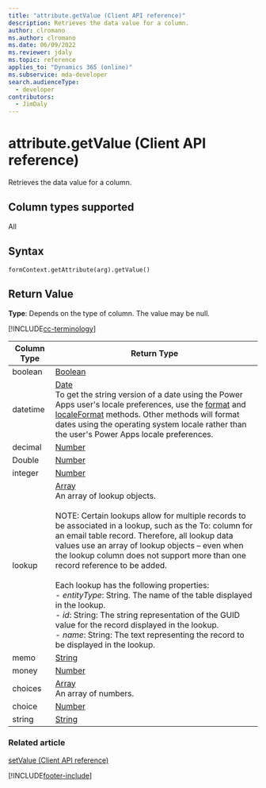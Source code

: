 ```yaml
---
title: "attribute.getValue (Client API reference)"
description: Retrieves the data value for a column.
author: clromano
ms.author: clromano
ms.date: 06/09/2022
ms.reviewer: jdaly
ms.topic: reference
applies_to: "Dynamics 365 (online)"
ms.subservice: mda-developer
search.audienceType: 
  - developer
contributors:
  - JimDaly
---
```

# attribute.getValue (Client API reference)

Retrieves the data value for a column.

## Column types supported

All

## Syntax

`formContext.getAttribute(arg).getValue()`

## Return Value

**Type**: Depends on the type of column. The value may be null.

[!INCLUDE[cc-terminology](../../../../data-platform/includes/cc-terminology.md)]

| Column Type | Return Type| 
|----|-----|
| boolean | [Boolean](https://developer.mozilla.org/docs/Web/JavaScript/Reference/Global_Objects/Boolean) |
| datetime| [Date](https://developer.mozilla.org/docs/Web/JavaScript/Reference/Global_Objects/Date)<br/> To get the string version of a date using the Power Apps user's locale preferences, use the [format](/previous-versions/bb384009(v=vs.140)) and [localeFormat](/previous-versions/bb383816(v=vs.140)) methods. Other methods will format dates using the operating system locale rather than the user's Power Apps locale preferences. | 
| decimal| [Number](https://developer.mozilla.org/docs/Web/JavaScript/Reference/Global_Objects/Number)| 
| Double | [Number](https://developer.mozilla.org/docs/Web/JavaScript/Reference/Global_Objects/Number)| 
| integer | [Number](https://developer.mozilla.org/docs/Web/JavaScript/Reference/Global_Objects/Number)|
| lookup | [Array](https://developer.mozilla.org/docs/Web/JavaScript/Reference/Global_Objects/Array) <br/>An array of lookup objects.<br/><br/>NOTE: Certain lookups allow for multiple records to be associated in a lookup, such as the To: column for an email table record. Therefore, all lookup data values use an array of lookup objects – even when the lookup column does not support more than one record reference to be added. <br/><br/>Each lookup has the following properties:<br/>- *entityType*: String. The name of the table displayed in the lookup.<br/>- *id*: String: The string representation of the GUID value for the record displayed in the lookup.<br/>- *name*: String: The text representing the record to be displayed in the lookup.|
| memo  | [String](https://developer.mozilla.org/docs/Web/JavaScript/Reference/Global_Objects/String)  |
| money| [Number](https://developer.mozilla.org/docs/Web/JavaScript/Reference/Global_Objects/Number)  |
|choices|[Array](https://developer.mozilla.org/docs/Web/JavaScript/Reference/Global_Objects/Array) <br/> An array of numbers.|
| choice | [Number](https://developer.mozilla.org/docs/Web/JavaScript/Reference/Global_Objects/Number)  |
| string | [String](https://developer.mozilla.org/docs/Web/JavaScript/Reference/Global_Objects/String) |


### Related article

[setValue (Client API reference)](setValue.md)


[!INCLUDE[footer-include](../../../../../includes/footer-banner.md)]
